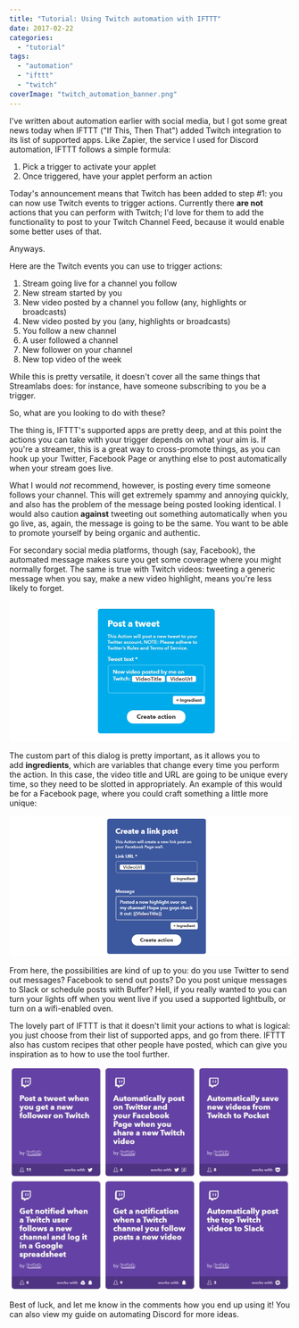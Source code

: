 ```yaml
---
title: "Tutorial: Using Twitch automation with IFTTT"
date: 2017-02-22
categories: 
  - "tutorial"
tags: 
  - "automation"
  - "ifttt"
  - "twitch"
coverImage: "twitch_automation_banner.png"
---
```


I've written about automation earlier with social media, but I got some great news today when IFTTT ("If This, Then That") added Twitch integration to its list of supported apps. Like Zapier, the service I used for Discord automation, IFTTT follows a simple formula:

1. Pick a trigger to activate your applet
2. Once triggered, have your applet perform an action

Today's announcement means that Twitch has been added to step #1: you can now use Twitch events to trigger actions. Currently there **are not** actions that you can perform with Twitch; I'd love for them to add the functionality to post to your Twitch Channel Feed, because it would enable some better uses of that.

Anyways.

Here are the Twitch events you can use to trigger actions:

1. Stream going live for a channel you follow
2. New stream started by you
3. New video posted by a channel you follow (any, highlights or broadcasts)
4. New video posted by you (any, highlights or broadcasts)
5. You follow a new channel
6. A user followed a channel
7. New follower on your channel
8. New top video of the week

While this is pretty versatile, it doesn't cover all the same things that Streamlabs does: for instance, have someone subscribing to you be a trigger.

So, what are you looking to do with these?

The thing is, IFTTT's supported apps are pretty deep, and at this point the actions you can take with your trigger depends on what your aim is. If you're a streamer, this is a great way to cross-promote things, as you can hook up your Twitter, Facebook Page or anything else to post automatically when your stream goes live.

What I would _not_ recommend, however, is posting every time someone follows your channel. This will get extremely spammy and annoying quickly, and also has the problem of the message being posted looking identical. I would also caution **against** tweeting out something automatically when you go live, as, again, the message is going to be the same. You want to be able to promote yourself by being organic and authentic.

For secondary social media platforms, though (say, Facebook), the automated message makes sure you get some coverage where you might normally forget. The same is true with Twitch videos: tweeting a generic message when you say, make a new video highlight, means you're less likely to forget.

![](images/IFTTT_banner.png)

The custom part of this dialog is pretty important, as it allows you to add **ingredients**, which are variables that change every time you perform the action. In this case, the video title and URL are going to be unique every time, so they need to be slotted in appropriately. An example of this would be for a Facebook page, where you could craft something a little more unique:

![automation](images/IFTTT_2.png)

From here, the possibilities are kind of up to you: do you use Twitter to send out messages? Facebook to send out posts? Do you post unique messages to Slack or schedule posts with Buffer? Hell, if you really wanted to you can turn your lights off when you went live if you used a supported lightbulb, or turn on a wifi-enabled oven.

The lovely part of IFTTT is that it doesn't limit your actions to what is logical: you just choose from their list of supported apps, and go from there. IFTTT also has custom recipes that other people have posted, which can give you inspiration as to how to use the tool further.

![](images/chrome_2017-02-22_21-55-49.jpg)

Best of luck, and let me know in the comments how you end up using it! You can also view my guide on automating Discord for more ideas.
